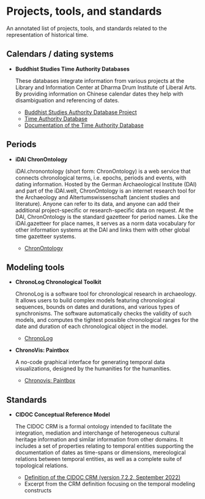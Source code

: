 # Projects, tools, and standards

An annotated list of projects, tools, and standards related to the representation of historical time.

## Calendars / dating systems

* **Buddhist Studies Time Authority Databases**

    These databases integrate information from various projects at the Library and Information Center at Dharma Drum Institute of Liberal Arts. By providing information on Chinese calendar dates they help with disambiguation and referencing of dates.
    
    * [Buddhist Studies Authority Database Project](https://authority.dila.edu.tw)
    * [Time Authority Database](https://authority.dila.edu.tw/time/)
    * [Documentation of the Time Authority Database](https://wiki.dila.edu.tw/pages/法鼓佛教學院時間規範資料庫說明：Notes_on_the_DDBC_Time_Authority_Database)
    
## Periods

* **iDAI ChronOntology**

    iDAI.chronontology (short form: ChronOntology) is a web service that connects chronological terms, i.e. epochs, periods and events, with dating information. Hosted by the German Archaeological Institute (DAI) and part of the iDAI.welt, ChronOntology is an internet research tool for the Archaeology and Altertumswissenschaft (ancient studies and literature). Anyone can refer to its data, and anyone can add their additional project-specific or research-specific data on request. At the DAI, ChronOntology is the standard gazetteer for period names. Like the iDAI.gazetteer for place names, it serves as a norm data vocabulary for other information systems at the DAI and links them with other global time gazetteer systems.
    
    * [ChronOntology](https://chronontology.dainst.org)

## Modeling tools

* **ChronoLog Chronological Toolkit**

    ChronoLog is a software tool for chronological research in archaeology. It allows users to build complex models featuring chronological sequences, bounds on dates and durations, and various types of synchronisms. The software automatically checks the validity of such models, and computes the tightest possible chronological ranges for the date and duration of each chronological object in the  model.
    
    * [ChronoLog](https://chrono.ulb.be)
    
* **ChronoVis: Paintbox**

    A no-code graphical interface for generating temporal data visualizations, designed by the humanities for the humanities.
    
    * [Chronovis: Paintbox](https://huegor.github.io/chronovis-paintbox/)
    
## Standards

* **CIDOC Conceptual Reference Model**

    The CIDOC CRM is a formal ontology intended to facilitate the integration, mediation and interchange of heterogeneous cultural heritage information and similar information from other domains. It includes a set of properties relating to temporal entities supporting the documentation of dates as time-spans or dimensions, mereological relations between temporal entities, as well as a complete suite of topological relations.
    
    * [Definition of the CIDOC CRM (version 7.2.2, September 2022)](https://www.cidoc-crm.org/sites/default/files/cidoc_crm_version_7.2.2%5B20%20Oct%5D.pdf)
    * Excerpt from the CRM definition focusing on the temporal modeling constructs
